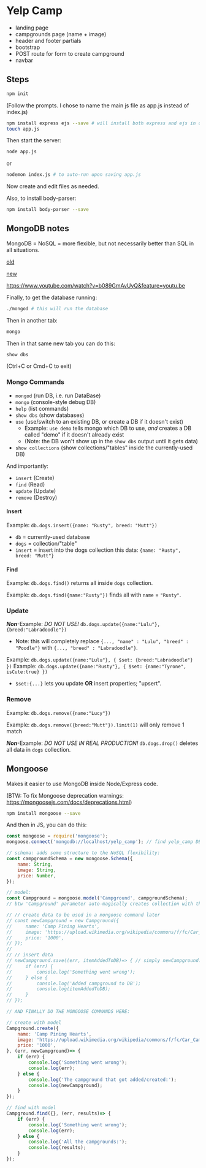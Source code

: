 # Yelp Camp

* landing page
* campgrounds page (name + image)
* header and footer partials
* bootstrap
* POST route for form to create campground
* navbar

## Steps

```bash
npm init
```

(Follow the prompts. I chose to name the main js file as app.js instead of index.js)

```bash
npm install express ejs --save # will install both express and ejs in one command
touch app.js
```

Then start the server:

```bash
node app.js
```

or

```bash
nodemon index.js # to auto-run upon saving app.js
```

Now create and edit files as needed.

Also, to install body-parser:

```bash
npm install body-parser --save
```

## MongoDB notes

MongoDB = NoSQL = more flexible, but not necessarily better than SQL in all situations.

[old](https://gist.github.com/nax3t/9d22f0f627d144da9f21b43f90b3680f)

[new](https://gist.github.com/nax3t/c781791851bac04e399d2275405cead5)

<https://www.youtube.com/watch?v=b089GmAvUyQ&feature=youtu.be>

Finally, to get the database running:

```bash
./mongod # this will run the database
```

Then in another tab:

```bash
mongo
```

Then in that same new tab you can do this:

```bash
show dbs
```

(Ctrl+C or Cmd+C to exit)

### Mongo Commands

* `mongod` (run DB, i.e. run DataBase)
* `mongo` (console-style debug DB)
* `help` (list commands)
* `show dbs` (show databases)
* `use` (use/switch to an existing DB, or create a DB if it doesn't exist)
  * Example: `use demo` tells mongo which DB to use, *and* creates a DB called "demo" if it doesn't already exist
  * (Note: the DB won't show up in the `show dbs` output until it gets data)
* `show collections` (show collections/"tables" inside the currently-used DB)

And importantly:

* `insert` (Create)
* `find` (Read)
* `update` (Update)
* `remove` (Destroy)

#### Insert

Example: `db.dogs.insert({name: "Rusty", breed: "Mutt"})`
* `db` = currently-used database
* `dogs` = collection/"table"
* `insert` = insert into the dogs collection this data: `{name: "Rusty", breed: "Mutt"}`

#### Find

Example: `db.dogs.find()` returns all inside `dogs` collection.

Example: `db.dogs.find({name:"Rusty"})` finds all with `name` = `"Rusty"`.

### Update

***Non***-Example: *DO NOT USE!* `db.dogs.update({name:"Lulu"}, {breed:"Labradoodle"})`
* Note: this will completely replace `{..., "name" : "Lulu", "breed" : "Poodle"}` with `{..., "breed" : "Labradoodle"}`.

Example: `db.dogs.update({name:"Lulu"}, { $set: {breed:"Labradoodle"} })`
Example: `db.dogs.update({name:"Rusty"}, { $set: {name:"Tyrone", isCute:true} })`
* `$set:{...}` lets you update **OR** insert properties; "upsert".

### Remove

Example: `db.dogs.remove({name:"Lucy"})`

Example: `db.dogs.remove({breed:"Mutt"}).limit(1)` will only remove 1 match

***Non***-Example: *DO NOT USE IN REAL PRODUCTION!* `db.dogs.drop()` deletes all data in `dogs` collection.

## Mongoose

Makes it easier to use MongoDB inside Node/Express code.

(BTW: To fix Mongoose deprecation warnings: <https://mongoosejs.com/docs/deprecations.html>)

```bash
npm install mongoose --save
```

And then in JS, you can do this:

```js
const mongoose = require('mongoose');
mongoose.connect('mongodb://localhost/yelp_camp'); // find yelp_camp DB (and create it if it doesn't exist)

// schema: adds some structure to the NoSQL flexibility:
const campgroundSchema = new mongoose.Schema({
    name: String,
    image: String,
    price: Number,
});

// model:
const Campground = mongoose.model('Campground', campgroundSchema);
// btw 'Campground' parameter auto-magically creates collection with the plural lowercase name "campgrounds"

// // create data to be used in a mongoose command later
// const newCampground = new Campground({
//     name: 'Camp Pining Hearts',
//     image: 'https://upload.wikimedia.org/wikipedia/commons/f/fc/Car_Camping.jpg',
//     price: '1000',
// });
//
// // insert data
// newCampground.save((err, itemAddedToDB)=> { // simply newCampground.save(); may not work or may be slow
//     if (err) {
//         console.log('Something went wrong');
//     } else {
//         console.log('Added campground to DB');
//         console.log(itemAddedToDB);
//     }
// });

// AND FINALLY DO THE MONGOOSE COMMANDS HERE:

// create with model
Campground.create({
    name: 'Camp Pining Hearts',
    image: 'https://upload.wikimedia.org/wikipedia/commons/f/fc/Car_Camping.jpg',
    price: '1000',
}, (err, newCampground)=> {
    if (err) {
        console.log('Something went wrong');
        console.log(err);
    } else {
        console.log('The campground that got added/created:');
        console.log(newCampground);
    }
});

// find with model
Campground.find({}, (err, results)=> {
    if (err) {
        console.log('Something went wrong');
        console.log(err);
    } else {
        console.log('All the campgrounds:');
        console.log(results);
    }
});

```
